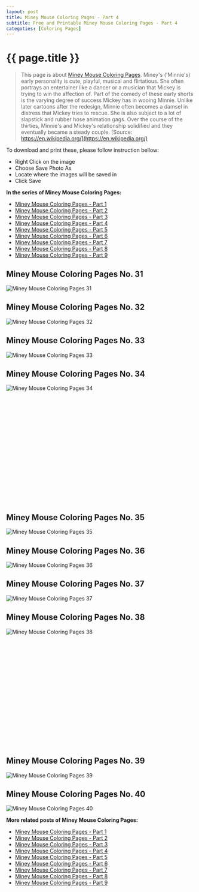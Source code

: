 ```yaml
---
layout: post
title: Miney Mouse Coloring Pages - Part 4
subtitle: Free and Printable Miney Mouse Coloring Pages - Part 4
categoties: [Coloring Pages]
---
```

{{ page.title }}
================
> This page is about [Miney Mouse Coloring Pages](https://freecoloringpages.github.io/). Miney's ('Minnie's) early personality is cute, playful, musical and flirtatious. She often portrays an entertainer like a dancer or a musician that Mickey is trying to win the affection of. Part of the comedy of these early shorts is the varying degree of success Mickey has in wooing Minnie. Unlike later cartoons after the redesign, Minnie often becomes a damsel in distress that Mickey tries to rescue. She is also subject to a lot of slapstick and rubber hose animation gags. Over the course of the thirties, Minnie's and Mickey's relationship solidified and they eventually became a steady couple. [Source: https://en.wikipedia.org/](https://en.wikipedia.org/)

To download and print these, please follow instruction bellow:
* Right Click on the image 
* Choose Save Photo As 
* Locate where the images will be saved in 
* Click Save

**In the series of Miney Mouse Coloring Pages:**

* [Miney Mouse Coloring Pages - Part 1](https://freecoloringpages.github.io/2017/11/30/Miney-Mouse-Coloring-Pages-part-1.html)
* [Miney Mouse Coloring Pages - Part 2](https://freecoloringpages.github.io/2017/11/30/Miney-Mouse-Coloring-Pages-part-2.html)
* [Miney Mouse Coloring Pages - Part 3](https://freecoloringpages.github.io/2017/11/30/Miney-Mouse-Coloring-Pages-part-3.html)
* [Miney Mouse Coloring Pages - Part 4](https://freecoloringpages.github.io/2017/11/30/Miney-Mouse-Coloring-Pages-part-4.html)
* [Miney Mouse Coloring Pages - Part 5](https://freecoloringpages.github.io/2017/11/30/Miney-Mouse-Coloring-Pages-part-5.html)
* [Miney Mouse Coloring Pages - Part 6](https://freecoloringpages.github.io/2017/11/30/Miney-Mouse-Coloring-Pages-part-6.html)
* [Miney Mouse Coloring Pages - Part 7](https://freecoloringpages.github.io/2017/11/30/Miney-Mouse-Coloring-Pages-part-7.html)
* [Miney Mouse Coloring Pages - Part 8](https://freecoloringpages.github.io/2017/11/30/Miney-Mouse-Coloring-Pages-part-8.html)
* [Miney Mouse Coloring Pages - Part 9](https://freecoloringpages.github.io/2017/11/30/Miney-Mouse-Coloring-Pages-part-9.html)

## Miney Mouse Coloring Pages No. 31
![Miney Mouse Coloring Pages 31](https://freecoloringpages.github.io/img2/Miney-Mouse-Coloring-Pages%20(31).jpg "Miney Mouse Coloring Pages 31")

## Miney Mouse Coloring Pages No. 32
![Miney Mouse Coloring Pages 32](https://freecoloringpages.github.io/img2/Miney-Mouse-Coloring-Pages%20(32).jpg "Miney Mouse Coloring Pages 32")

## Miney Mouse Coloring Pages No. 33
![Miney Mouse Coloring Pages 33](https://freecoloringpages.github.io/img2/Miney-Mouse-Coloring-Pages%20(33).jpg "Miney Mouse Coloring Pages 33")

## Miney Mouse Coloring Pages No. 34
![Miney Mouse Coloring Pages 34](https://freecoloringpages.github.io/img2/Miney-Mouse-Coloring-Pages%20(34).jpg "Miney Mouse Coloring Pages 34")

<script async src="//pagead2.googlesyndication.com/pagead/js/adsbygoogle.js"></script><!-- Texxtonly --><ins class="adsbygoogle" style="display:inline-block;width:336px;height:280px" data-ad-client="ca-pub-6753140515841889" data-ad-slot="3207852233"></ins><script>(adsbygoogle = window.adsbygoogle || []).push({}); </script>

## Miney Mouse Coloring Pages No. 35
![Miney Mouse Coloring Pages 35](https://freecoloringpages.github.io/img2/Miney-Mouse-Coloring-Pages%20(35).jpg "Miney Mouse Coloring Pages 35")

## Miney Mouse Coloring Pages No. 36
![Miney Mouse Coloring Pages 36](https://freecoloringpages.github.io/img2/Miney-Mouse-Coloring-Pages%20(36).jpg "Miney Mouse Coloring Pages 36")

## Miney Mouse Coloring Pages No. 37
![Miney Mouse Coloring Pages 37](https://freecoloringpages.github.io/img2/Miney-Mouse-Coloring-Pages%20(37).jpg "Miney Mouse Coloring Pages 37")

## Miney Mouse Coloring Pages No. 38
![Miney Mouse Coloring Pages 38](https://freecoloringpages.github.io/img2/Miney-Mouse-Coloring-Pages%20(38).jpg "Miney Mouse Coloring Pages 38")

<script async src="//pagead2.googlesyndication.com/pagead/js/adsbygoogle.js"></script><!-- Texxtonly --><ins class="adsbygoogle" style="display:inline-block;width:336px;height:280px" data-ad-client="ca-pub-6753140515841889" data-ad-slot="3207852233"></ins><script>(adsbygoogle = window.adsbygoogle || []).push({}); </script>

## Miney Mouse Coloring Pages No. 39
![Miney Mouse Coloring Pages 39](https://freecoloringpages.github.io/img2/Miney-Mouse-Coloring-Pages%20(39).jpg "Miney Mouse Coloring Pages 39")

## Miney Mouse Coloring Pages No. 40
![Miney Mouse Coloring Pages 40](https://freecoloringpages.github.io/img2/Miney-Mouse-Coloring-Pages%20(40).jpg "Miney Mouse Coloring Pages 40")

**More related posts of Miney Mouse Coloring Pages:**

* [Miney Mouse Coloring Pages - Part 1](https://freecoloringpages.github.io/2017/11/30/Miney-Mouse-Coloring-Pages-part-1.html)
* [Miney Mouse Coloring Pages - Part 2](https://freecoloringpages.github.io/2017/11/30/Miney-Mouse-Coloring-Pages-part-2.html)
* [Miney Mouse Coloring Pages - Part 3](https://freecoloringpages.github.io/2017/11/30/Miney-Mouse-Coloring-Pages-part-3.html)
* [Miney Mouse Coloring Pages - Part 4](https://freecoloringpages.github.io/2017/11/30/Miney-Mouse-Coloring-Pages-part-4.html)
* [Miney Mouse Coloring Pages - Part 5](https://freecoloringpages.github.io/2017/11/30/Miney-Mouse-Coloring-Pages-part-5.html)
* [Miney Mouse Coloring Pages - Part 6](https://freecoloringpages.github.io/2017/11/30/Miney-Mouse-Coloring-Pages-part-6.html)
* [Miney Mouse Coloring Pages - Part 7](https://freecoloringpages.github.io/2017/11/30/Miney-Mouse-Coloring-Pages-part-7.html)
* [Miney Mouse Coloring Pages - Part 8](https://freecoloringpages.github.io/2017/11/30/Miney-Mouse-Coloring-Pages-part-8.html)
* [Miney Mouse Coloring Pages - Part 9](https://freecoloringpages.github.io/2017/11/30/Miney-Mouse-Coloring-Pages-part-9.html)

